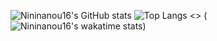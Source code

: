 ![Nininanou16's GitHub stats](https://github-readme-stats.vercel.app/api?username=Nininanou16&show_icons=true&count_private=true)
![Top Langs](https://github-readme-stats.vercel.app/api/top-langs/?username=Nininanou16)
<> (![Nininanou16's wakatime stats](https://github-readme-stats.vercel.app/api/wakatime?username=845d0063-dd04-47d2-86f3-88d633274999))
